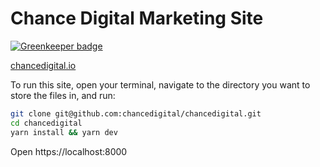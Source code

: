 # Chance Digital Marketing Site

[![Greenkeeper badge](https://badges.greenkeeper.io/chancedigital/website.svg)](https://greenkeeper.io/)

[chancedigital.io](https://chancedigital.io)

To run this site, open your terminal, navigate to the directory you want to store the files in, and run:

```bash
git clone git@github.com:chancedigital/chancedigital.git
cd chancedigital
yarn install && yarn dev
```

Open https://localhost:8000
